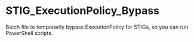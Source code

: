 # STIG_ExecutionPolicy_Bypass
Batch file to temporarily bypass ExecutionPolicy for STIGs, so you can run PowerShell scripts.
